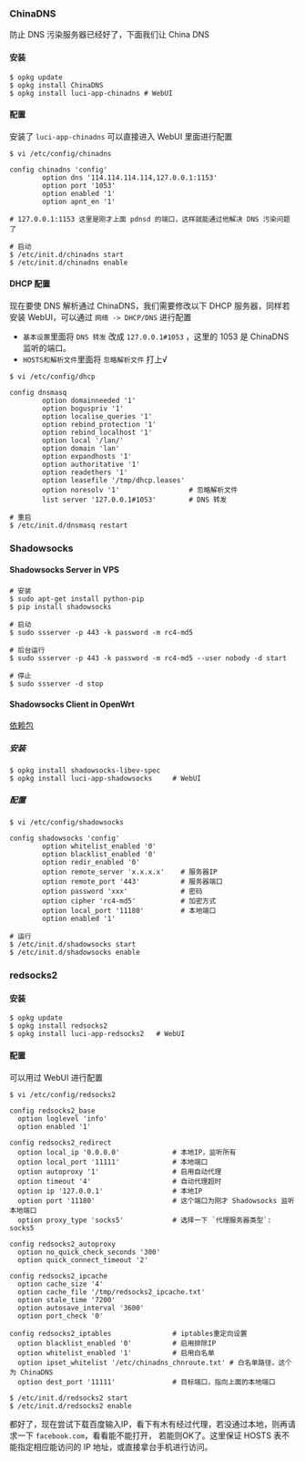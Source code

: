 <!-- title: OpenWrt - Shadowsocks + ChinaDNS + redsocks -->
<!-- author: <David Jones qowera@qq.com> -->
<!-- date: 2015-04-11 12:57:14 -->
<!-- category: OpenWrt -->
<!-- tag: OpenWrt,路由器,Shadowsocks,ChinaDNS,redsocks -->

### ChinaDNS

防止 DNS 污染服务器已经好了，下面我们让 China DNS

#### 安装

```
$ opkg update
$ opkg install ChinaDNS
$ opkg install luci-app-chinadns # WebUI
```

#### 配置

安装了 `luci-app-chinadns` 可以直接进入 WebUI 里面进行配置

```
$ vi /etc/config/chinadns

config chinadns 'config'
        option dns '114.114.114.114,127.0.0.1:1153'
        option port '1053'
        option enabled '1'
        option apnt_en '1'

# 127.0.0.1:1153 这里是刚才上面 pdnsd 的端口，这样就能通过他解决 DNS 污染问题了

# 启动
$ /etc/init.d/chinadns start
$ /etc/init.d/chinadns enable
```

#### DHCP 配置

现在要使 DNS 解析通过 ChinaDNS，我们需要修改以下 DHCP 服务器，同样若安装 WebUI，可以通过 `网络 -> DHCP/DNS` 进行配置

- `基本设置`里面将 `DNS 转发` 改成 `127.0.0.1#1053` ，这里的 1053 是 ChinaDNS 监听的端口。
- `HOSTS和解析文件`里面将 `忽略解析文件` 打上√

```
$ vi /etc/config/dhcp

config dnsmasq
        option domainneeded '1'
        option boguspriv '1'
        option localise_queries '1'
        option rebind_protection '1'
        option rebind_localhost '1'
        option local '/lan/'
        option domain 'lan'
        option expandhosts '1'
        option authoritative '1'
        option readethers '1'
        option leasefile '/tmp/dhcp.leases'
        option noresolv '1'                 # 忽略解析文件
        list server '127.0.0.1#1053'        # DNS 转发

# 重启
$ /etc/init.d/dnsmasq restart
```

### Shadowsocks

#### Shadowsocks Server in VPS

```
# 安装
$ sudo apt-get install python-pip
$ pip install shadowsocks

# 启动
$ sudo ssserver -p 443 -k password -m rc4-md5

# 后台运行
$ sudo ssserver -p 443 -k password -m rc4-md5 --user nobody -d start

# 停止
$ sudo ssserver -d stop
```

#### Shadowsocks Client in OpenWrt

[依赖包](http://sourceforge.net/projects/OpenWrt-dist/files/shadowsocks-libev/)

##### 安装

```
$ opkg install shadowsocks-libev-spec
$ opkg install luci-app-shadowsocks     # WebUI
```

##### 配置

```
$ vi /etc/config/shadowsocks

config shadowsocks 'config'
        option whitelist_enabled '0'
        option blacklist_enabled '0'
        option redir_enabled '0'
        option remote_server 'x.x.x.x'    # 服务器IP
        option remote_port '443'          # 服务器端口
        option password 'xxx'             # 密码
        option cipher 'rc4-md5'           # 加密方式
        option local_port '11180'         # 本地端口
        option enabled '1'

# 运行
$ /etc/init.d/shadowsocks start
$ /etc/init.d/shadowsocks enable
```

### redsocks2

#### 安装

```
$ opkg update
$ opkg install redsocks2
$ opkg install luci-app-redsocks2   # WebUI
```

#### 配置

可以用过 WebUI 进行配置

```
$ vi /etc/config/redsocks2

config redsocks2_base
  option loglevel 'info'
  option enabled '1'

config redsocks2_redirect
  option local_ip '0.0.0.0'             # 本地IP，监听所有
  option local_port '11111'             # 本地端口
  option autoproxy '1'                  # 启用自动代理
  option timeout '4'                    # 自动代理超时
  option ip '127.0.0.1'                 # 本地IP
  option port '11180'                   # 这个端口为刚才 Shadowsocks 监听本地端口
  option proxy_type 'socks5'            # 选择一下 `代理服务器类型`: socks5

config redsocks2_autoproxy
  option no_quick_check_seconds '300'
  option quick_connect_timeout '2'

config redsocks2_ipcache
  option cache_size '4'
  option cache_file '/tmp/redsocks2_ipcache.txt'
  option stale_time '7200'
  option autosave_interval '3600'
  option port_check '0'

config redsocks2_iptables               # iptables重定向设置
  option blacklist_enabled '0'          # 启用排除IP
  option whitelist_enabled '1'          # 启用白名单
  option ipset_whitelist '/etc/chinadns_chnroute.txt' # 白名单路径，这个为 ChinaDNS
  option dest_port '11111'              # 目标端口，指向上面的本地端口

$ /etc/init.d/redsocks2 start
$ /etc/init.d/redsocks2 enable
```

都好了，现在尝试下载百度输入IP，看下有木有经过代理，若没通过本地，则再请求一下 `facebook.com`，看看能不能打开，
若能则OK了。这里保证 HOSTS 表不能指定相应能访问的 IP 地址，或直接拿台手机进行访问。
